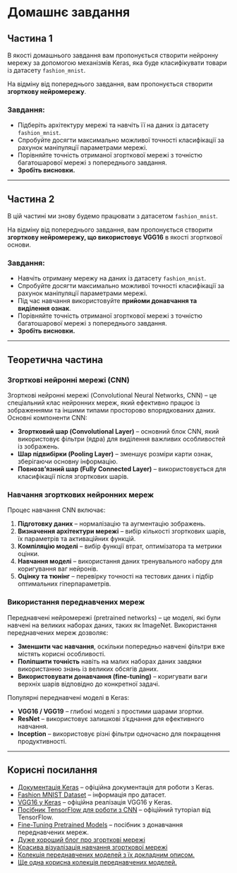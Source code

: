 # Домашнє завдання

## Частина 1  

В якості домашнього завдання вам пропонується створити нейронну мережу за допомогою механізмів Keras, яка буде класифікувати товари із датасету `fashion_mnist`.  

На відміну від попереднього завдання, вам пропонується створити **згорткову нейромережу**.  

### Завдання:
- Підберіть архітектуру мережі та навчіть її на даних із датасету `fashion_mnist`.  
- Спробуйте досягти максимально можливої точності класифікації за рахунок маніпуляції параметрами мережі.  
- Порівняйте точність отриманої згорткової мережі з точністю багатошарової мережі з попереднього завдання.  
- **Зробіть висновки.**  

---

## Частина 2  

В цій частині ми знову будемо працювати з датасетом `fashion_mnist`.  

На відміну від попереднього завдання, вам пропонується створити **згорткову нейромережу, що використовує VGG16** в якості згорткової основи.  

### Завдання:
- Навчіть отриману мережу на даних із датасету `fashion_mnist`.  
- Спробуйте досягти максимально можливої точності класифікації за рахунок маніпуляції параметрами мережі.  
- Під час навчання використовуйте **прийоми донавчання та виділення ознак**.  
- Порівняйте точність отриманої згорткової мережі з точністю багатошарової мережі з попереднього завдання.  
- **Зробіть висновки.**  

---

## Теоретична частина  

### Згорткові нейронні мережі (CNN)  
Згорткові нейронні мережі (Convolutional Neural Networks, CNN) – це спеціальний клас нейронних мереж, який ефективно працює із зображеннями та іншими типами просторово впорядкованих даних. Основні компоненти CNN:  
- **Згортковий шар (Convolutional Layer)** – основний блок CNN, який використовує фільтри (ядра) для виділення важливих особливостей із зображень.  
- **Шар підвибірки (Pooling Layer)** – зменшує розміри карти ознак, зберігаючи основну інформацію.  
- **Повнозв’язний шар (Fully Connected Layer)** – використовується для класифікації після згорткових шарів.  

### Навчання згорткових нейронних мереж  
Процес навчання CNN включає:  
1. **Підготовку даних** – нормалізацію та аугментацію зображень.  
2. **Визначення архітектури мережі** – вибір кількості згорткових шарів, їх параметрів та активаційних функцій.  
3. **Компіляцію моделі** – вибір функції втрат, оптимізатора та метрики оцінки.  
4. **Навчання моделі** – використання даних тренувального набору для коригування ваг нейронів.  
5. **Оцінку та тюнінг** – перевірку точності на тестових даних і підбір оптимальних гіперпараметрів.  

### Використання переднавчених мереж  
Переднавчені нейромережі (pretrained networks) – це моделі, які були навчені на великих наборах даних, таких як ImageNet. Використання переднавчених мереж дозволяє:  
- **Зменшити час навчання**, оскільки попередньо навчені фільтри вже містять корисні особливості.  
- **Поліпшити точність** навіть на малих наборах даних завдяки використанню знань із великих обсягів даних.  
- **Використовувати донавчання (fine-tuning)** – коригувати ваги верхніх шарів відповідно до конкретної задачі.  

Популярні переднавчені моделі в Keras:  
- **VGG16 / VGG19** – глибокі моделі з простими шарами згортки.  
- **ResNet** – використовує залишкові з’єднання для ефективного навчання.  
- **Inception** – використовує різні фільтри одночасно для покращення продуктивності.  

---

## Корисні посилання  

- [Документація Keras](https://keras.io/) – офіційна документація для роботи з Keras.  
- [Fashion MNIST Dataset](https://github.com/zalandoresearch/fashion-mnist) – інформація про датасет.  
- [VGG16 у Keras](https://keras.io/api/applications/vgg/#vgg16-function) – офіційна реалізація VGG16 у Keras.  
- [Посібник TensorFlow для роботи з CNN](https://www.tensorflow.org/tutorials/images/cnn) – офіційний туторіал від TensorFlow.  
- [Fine-Tuning Pretrained Models](https://keras.io/guides/transfer_learning/) – посібник з донавчання переднавчених мереж. 
- [Дуже хороший блог про згорткові мережі](https://poloclub.github.io/cnn-explainer/)
- [Красива візуалізація навчання згорткової мережі](https://youtu.be/RNnKtNrsrmg?si=VI3uMmK6X_U6k7fA) 
- [Колекція переднавчених моделей з їх докладним описом.](https://github.com/onnx/models)
- [Ще одна корисна колекція переднавчених моделей.](https://modelzoo.co/)